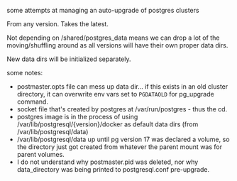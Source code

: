 some attempts at managing an auto-upgrade of postgres clusters

From any version. Takes the latest.

Not depending on /shared/postgres_data means we can drop a lot of the moving/shuffling around as all versions will have their own proper data dirs.

New data dirs will be initialized separately.

some notes:
* postmaster.opts file can mess up data dir... if this exists in an old cluster directory, it can overwrite env vars set to `PGDATAOLD` for pg_upgrade command.
* socket file that's created by postgres at /var/run/postgres - thus the cd.
* postgres image is in the process of using /var/lib/postgresql/{version}/docker as default data dirs (from /var/lib/postgresql/data)
* /var/lib/postgresql/data up until pg version 17 was declared a volume, so the directory just got created from whatever the parent mount was for parent volumes.
* I do not understand why postmaster.pid was deleted, nor why data_directory was being printed to postgresql.conf pre-upgrade.
